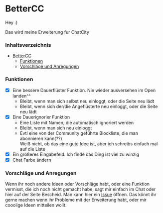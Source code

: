 # BetterCC

Hey :)

Das wird meine Erweiterung fur ChatCity

### Inhaltsverzeichnis

- [BetterCC](#bettercc)
  - [Funktionen](#funktionen)
  - [Vorschläge und Anregungen](#vorschl%C3%A4ge-und-anregungen)

### Funktionen

- [x] Eine bessere Dauerflüster Funktion. Nie wieder ausversehen im Open landen^^
  - Bleibt, wenn man sich selbst neu einloggt, oder die Seite neu lädt
  - Bleibt, wenn sich der/die Angeflüsterte neu einloggt, oder die Seite neu lädt
- [x] Eine Dauerignorier Funktion
  - Eine Liste mit Namen, die automatisch ignoriert werden
  - Bleibt, wenn man sich neu einloggt
  - Evtl eine von der Community geführte Blockliste, die man abonnieren kann(??)<br>
    Weiß nicht, ob das eine gute Idee ist, aber ich schreibs einfach mal auf die Liste
- [x] Ein größeres Eingabefeld. Ich finde das Ding ist viel zu winzig
- [x] Chat Farbe ändern

### Vorschläge und Anregungen

Wenn ihr noch andere Ideen oder Vorschläge habt, oder eine Funktion vermisst,
die ich noch nicht gemacht habe, sagt mir einfach im Chat oder hier auf der Seite Bescheid.
Man kann hier ein [Issue](https://github.com/SarahDieCoolige/BetterCC/issues) öffnen.
Das könnt ihr gerne machen wenn ihr Probleme mit der Erweiterung habt, oder mir cooolige Ideen mitteilen wollt.
